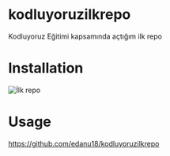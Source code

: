# kodluyoruzilkrepo
Kodluyoruz Eğitimi kapsamında açtığım ilk repo

# Installation
![İlk repo](C:\Users\lenovo\Downloads\kodluyoruzilkrepo-main\kodluyoruzilkrepo-main\resim\markdown.png)

# Usage
https://github.com/edanu18/kodluyoruzilkrepo